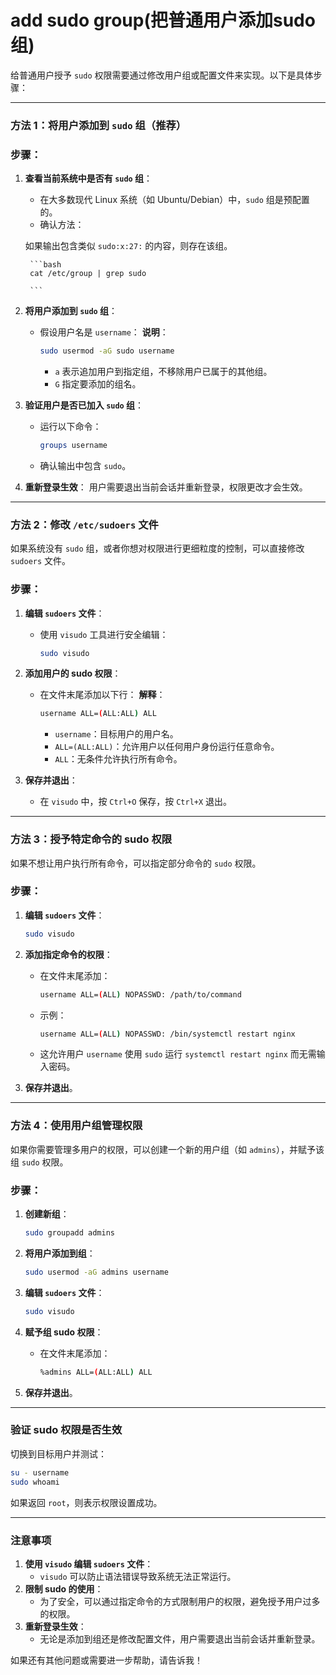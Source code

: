 # add sudo group(把普通用户添加sudo组)

给普通用户授予 `sudo` 权限需要通过修改用户组或配置文件来实现。以下是具体步骤：

---

### **方法 1：将用户添加到 `sudo` 组（推荐）**

### **步骤：**

1. **查看当前系统中是否有 `sudo` 组**：
    - 在大多数现代 Linux 系统（如 Ubuntu/Debian）中，`sudo` 组是预配置的。
    - 确认方法：
    
    如果输出包含类似 `sudo:x:27:` 的内容，则存在该组。
        
        ```bash
        cat /etc/group | grep sudo
        
        ```
        
2. **将用户添加到 `sudo` 组**：
    - 假设用户名是 `username`：
    **说明**：
        
        ```bash
        sudo usermod -aG sudo username
        
        ```
        
        - `a` 表示追加用户到指定组，不移除用户已属于的其他组。
        - `G` 指定要添加的组名。
3. **验证用户是否已加入 `sudo` 组**：
    - 运行以下命令：
        
        ```bash
        groups username
        
        ```
        
    - 确认输出中包含 `sudo`。
4. **重新登录生效**：
用户需要退出当前会话并重新登录，权限更改才会生效。

---

### **方法 2：修改 `/etc/sudoers` 文件**

如果系统没有 `sudo` 组，或者你想对权限进行更细粒度的控制，可以直接修改 `sudoers` 文件。

### **步骤：**

1. **编辑 `sudoers` 文件**：
    - 使用 `visudo` 工具进行安全编辑：
        
        ```bash
        sudo visudo
        
        ```
        
2. **添加用户的 sudo 权限**：
    - 在文件末尾添加以下行：
    **解释**：
        
        ```bash
        username ALL=(ALL:ALL) ALL
        
        ```
        
        - `username`：目标用户的用户名。
        - `ALL=(ALL:ALL)`：允许用户以任何用户身份运行任意命令。
        - `ALL`：无条件允许执行所有命令。
3. **保存并退出**：
    - 在 `visudo` 中，按 `Ctrl+O` 保存，按 `Ctrl+X` 退出。

---

### **方法 3：授予特定命令的 sudo 权限**

如果不想让用户执行所有命令，可以指定部分命令的 `sudo` 权限。

### **步骤：**

1. **编辑 `sudoers` 文件**：
    
    ```bash
    sudo visudo
    
    ```
    
2. **添加指定命令的权限**：
    - 在文件末尾添加：
        
        ```bash
        username ALL=(ALL) NOPASSWD: /path/to/command
        
        ```
        
    - 示例：
        
        ```bash
        username ALL=(ALL) NOPASSWD: /bin/systemctl restart nginx
        
        ```
        
    - 这允许用户 `username` 使用 `sudo` 运行 `systemctl restart nginx` 而无需输入密码。
3. **保存并退出**。

---

### **方法 4：使用用户组管理权限**

如果你需要管理多用户的权限，可以创建一个新的用户组（如 `admins`），并赋予该组 `sudo` 权限。

### **步骤：**

1. **创建新组**：
    
    ```bash
    sudo groupadd admins
    
    ```
    
2. **将用户添加到组**：
    
    ```bash
    sudo usermod -aG admins username
    
    ```
    
3. **编辑 `sudoers` 文件**：
    
    ```bash
    sudo visudo
    
    ```
    
4. **赋予组 sudo 权限**：
    - 在文件末尾添加：
        
        ```bash
        %admins ALL=(ALL:ALL) ALL
        
        ```
        
5. **保存并退出**。

---

### **验证 sudo 权限是否生效**

切换到目标用户并测试：

```bash
su - username
sudo whoami

```

如果返回 `root`，则表示权限设置成功。

---

### **注意事项**

1. **使用 `visudo` 编辑 `sudoers` 文件**：
    - `visudo` 可以防止语法错误导致系统无法正常运行。
2. **限制 sudo 的使用**：
    - 为了安全，可以通过指定命令的方式限制用户的权限，避免授予用户过多的权限。
3. **重新登录生效**：
    - 无论是添加到组还是修改配置文件，用户需要退出当前会话并重新登录。

如果还有其他问题或需要进一步帮助，请告诉我！